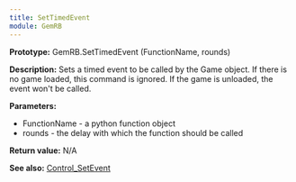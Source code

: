 ```yaml
---
title: SetTimedEvent
module: GemRB
---
```


**Prototype:** GemRB.SetTimedEvent (FunctionName, rounds)

**Description:** Sets a timed event to be called by the Game object. If 
there is no game loaded, this command is ignored. If the game is unloaded, 
the event won't be called.

**Parameters:** 
  * FunctionName - a python function object
  * rounds       - the delay with which the function should be called

**Return value:** N/A

**See also:** [Control_SetEvent](Control_SetEvent.md)

